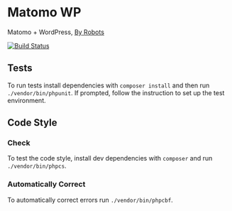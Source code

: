 # Matomo WP
Matomo + WordPress, [By Robots](https://by-robots.com)

[![Build Status](https://travis-ci.org/by-robots/Matomo-WP.svg?branch=master)](https://travis-ci.org/by-robots/Matomo-WP)

## Tests
To run tests install dependencies with `composer install` and then run
`./vendor/bin/phpunit`. If prompted, follow the instruction to set up the test
environment.

## Code Style
### Check
To test the code style, install dev dependencies with `composer` and run
`./vendor/bin/phpcs`.

### Automatically Correct
To automatically correct errors run `./vendor/bin/phpcbf`.
